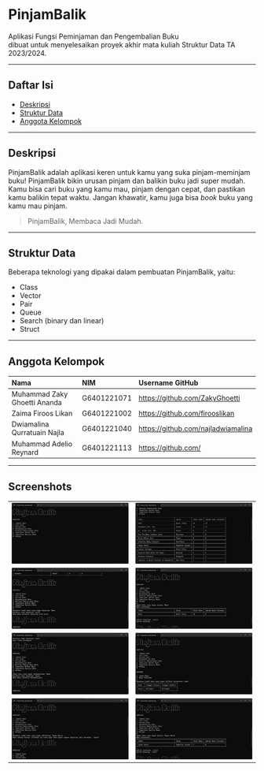 # PinjamBalik

Aplikasi Fungsi Peminjaman dan Pengembalian Buku <br>
dibuat untuk menyelesaikan proyek akhir mata kuliah Struktur Data TA 2023/2024.

---

## Daftar Isi
- [Deskripsi](#deskripsi)
- [Struktur Data](#struktur-data)
- [Anggota Kelompok](#anggota-kelompok)

---

## Deskripsi

PinjamBalik adalah aplikasi keren untuk kamu yang suka pinjam-meminjam buku! 
PinjamBalik bikin urusan pinjam dan balikin buku jadi super mudah. 
Kamu bisa cari buku yang kamu mau, pinjam dengan cepat, dan pastikan kamu balikin tepat waktu. 
Jangan khawatir, kamu juga bisa <i>book</i> buku yang kamu mau pinjam. 

> PinjamBalik, Membaca Jadi Mudah.

---

## Struktur Data

Beberapa teknologi yang dipakai dalam pembuatan PinjamBalik, yaitu:

- Class
- Vector
- Pair
- Queue
- Search (binary dan linear)
- Struct

---

## Anggota Kelompok

| Nama                  | NIM           | Username GitHub                   |
| :-------------------- | :------------ | :-------------------------------- |
| Muhammad Zaky Ghoetti Ananda | G6401221071   | https://github.com/ZakyGhoetti        |
| Zaima Firoos Likan    | G6401221002   | https://github.com/firooslikan    |
| Dwiamalina Qurratuain Najla | G6401221040   | https://github.com/najladwiamalina        |
|Muhammad Adelio Reynard  | G6401221113   | https://github.com/     |

---

## Screenshots

<table>
  <tbody>
    <tr>
      <td><img src="Dokumentasi PinjamBalik/Dashboard.png"></td>
      <td><img src="Dokumentasi PinjamBalik/Katalog Awal PinjamBalik.png"></td>
    </tr>
    <tr>
      <td><img src="Dokumentasi PinjamBalik/Pinjam.png"></td>
      <td><img src="Dokumentasi PinjamBalik/Details.png"></td>
    </tr>
    <tr>
      <td><img src="Dokumentasi PinjamBalik/Pengembalian.png"></td>
      <td><img src="Dokumentasi PinjamBalik/Histori.png"></td>
    </tr>
    <tr>
      <td><img src="Dokumentasi PinjamBalik/Booking.png"></td>
      <td><img src="Dokumentasi PinjamBalik/Detail-booking.png"></td>
    </tr>
  </tbody>
</table>
